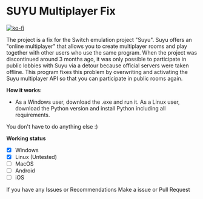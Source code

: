 # SUYU Multiplayer Fix
[![ko-fi](https://ko-fi.com/img/githubbutton_sm.svg)](https://ko-fi.com/X8X7MF230)

The project is a fix for the Switch emulation project "Suyu". Suyu offers an "online multiplayer" that allows you to create multiplayer rooms and play together with other users who use the same program. When the project was discontinued around 3 months ago, it was only possible to participate in public lobbies with Suyu via a detour because official servers were taken offline. This program fixes this problem by overwriting and activating the Suyu multiplayer API so that you can participate in public rooms again.

**How it works:**
- As a Windows user, download the .exe and run it. As a Linux user, download the Python version and install Python including all requirements.

You don't have to do anything else :)

**Working status**
- [X] Windows
- [X] Linux (Untested)
- [ ] MacOS
- [ ] Android
- [ ] iOS

If you have any Issues or Recommendations
Make a issue or Pull Request
